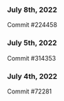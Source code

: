 ### July 8th, 2022

Commit #224458

### July 5th, 2022

Commit #314353


### July 4th, 2022

Commit #72281
